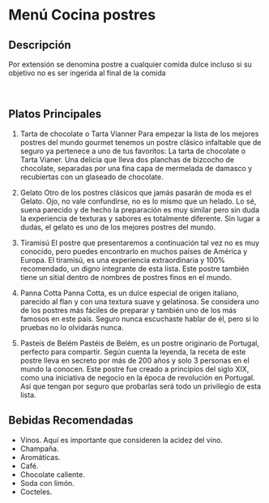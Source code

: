 # Menú Cocina postres

## Descripción

Por extensión se denomina postre a cualquier comida dulce incluso si su objetivo no es ser ingerida al final de la comida

​
## Platos Principales

1. Tarta de chocolate o Tarta Vianner
Para empezar la lista de los mejores postres del mundo gourmet tenemos un postre clásico infaltable que de seguro ya pertenece a uno de tus favoritos: La tarta de chocolate o Tarta Vianer. Una delicia que lleva dos planchas de bizcocho de chocolate, separadas por una fina capa de mermelada de damasco y recubiertas con un glaseado de chocolate.

2. Gelato
Otro de los postres clásicos que jamás pasarán de moda es el Gelato. Ojo, no vale confundirse, no es lo mismo que un helado. Lo sé, suena parecido y de hecho la preparación es muy similar pero sin duda la experiencia de texturas y sabores es totalmente diferente. Sin lugar a dudas, el gelato es uno de los mejores postres del mundo.

3. Tiramisú
El postre que presentaremos a continuación tal vez no es muy conocido, pero puedes encontrarlo en muchos países de América y Europa. El tiramisú, es una experiencia extraordinaria y 100% recomendado, un digno integrante de esta lista. Este postre también tiene un sitial dentro de nombres de postres finos en el mundo.

4. Panna Cotta
Panna Cotta, es un dulce especial de origen italiano, parecido al flan y con una textura suave y gelatinosa. Se considera uno de los postres más fáciles de preparar y también uno de los más famosos en este país. Seguro nunca escuchaste hablar de él, pero si lo pruebas no lo olvidarás nunca. 

5. Pasteís de Belém
Pastéis de Belém, es un postre originario de Portugal, perfecto para compartir. Según cuenta la leyenda, la receta de este postre lleva en secreto por más de 200 años y solo 3 personas en el mundo la conocen. Este postre fue creado a principios del siglo XIX, como una iniciativa de negocio en la época de revolución en Portugal. Así que tengan por seguro que probarlas será todo un privilegio de esta lista.

## Bebidas Recomendadas

* Vinos. Aquí es importante que consideren la acidez del vino.
* Champaña.
* Aromáticas.
* Café.
* Chocolate caliente.
* Soda con limón.
* Cocteles.